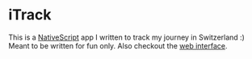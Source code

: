# iTrack

This is a [NativeScript](http://nativescript.org) app I written to track my journey in Switzerland :) Meant to be written for fun only. Also checkout the [web interface](https://github.com/isaackwan/iTrack-web).